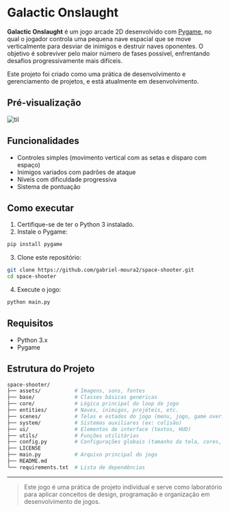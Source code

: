 # Galactic Onslaught

**Galactic Onslaught** é um jogo arcade 2D desenvolvido com [Pygame](https://www.pygame.org/), no qual o jogador controla uma pequena nave espacial que se move verticalmente para desviar de inimigos e destruir naves oponentes. O objetivo é sobreviver pelo maior número de fases possível, enfrentando desafios progressivamente mais difíceis.

Este projeto foi criado como uma prática de desenvolvimento e gerenciamento de projetos, e está atualmente em desenvolvimento.

## Pré-visualização

![til](./assets/images/pre-visualização.gif)

## Funcionalidades

- Controles simples (movimento vertical com as setas e disparo com espaço)
- Inimigos variados com padrões de ataque
- Níveis com dificuldade progressiva
- Sistema de pontuação

## Como executar

1. Certifique-se de ter o Python 3 instalado.
2. Instale o Pygame:
```bash
pip install pygame
```
3. Clone este repositório:
```bash
git clone https://github.com/gabriel-moura2/space-shooter.git
cd space-shooter
```
4. Execute o jogo:
```bash
python main.py
```
## Requisitos

- Python 3.x
- Pygame

## Estrutura do Projeto

```bash
space-shooter/
├── assets/           # Imagens, sons, fontes
├── base/             # Classes básicas genéricas
├── core/             # Lógica principal do loop do jogo
├── entities/         # Naves, inimigos, projéteis, etc.
├── scenes/           # Telas e estados do jogo (menu, jogo, game over...)
├── system/           # Sistemas auxiliares (ex: colisão)
├── ui/               # Elementos de interface (textos, HUD)
├── utils/            # Funções utilitárias
├── config.py         # Configurações globais (tamanho da tela, cores, etc)
├── LICENSE
├── main.py           # Arquivo principal do jogo
├── README.md
└── requirements.txt  # Lista de dependências
```

***

> Este jogo é uma prática de projeto individual e serve como laboratório para aplicar conceitos de design, programação e organização em desenvolvimento de jogos.